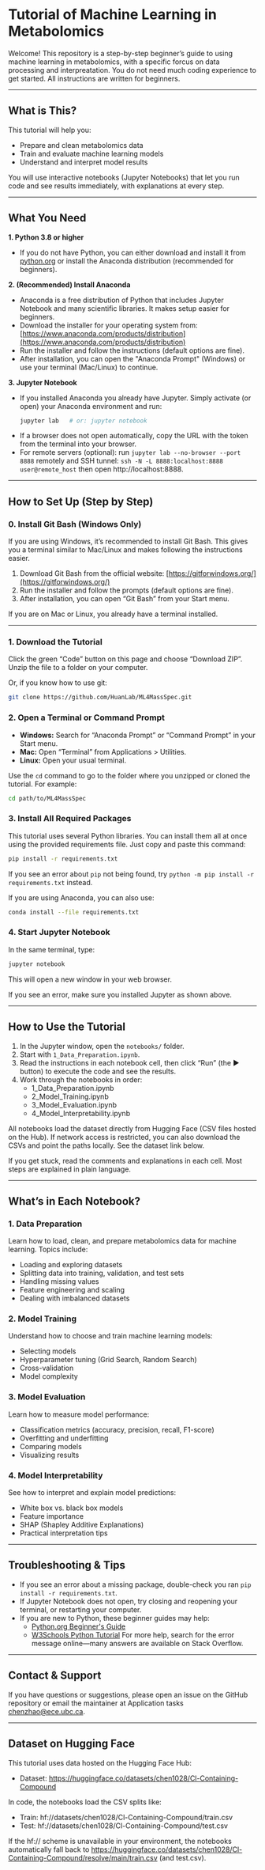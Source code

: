 # Tutorial of Machine Learning in Metabolomics 

Welcome! This repository is a step-by-step beginner’s guide to using machine learning in metabolomics, with a specific forcus on data processing and interpreatation. You do not need much coding experience to get started. All instructions are written for beginners.

---

## What is This?

This tutorial will help you:
- Prepare and clean metabolomics data
- Train and evaluate machine learning models
- Understand and interpret model results

You will use interactive notebooks (Jupyter Notebooks) that let you run code and see results immediately, with explanations at every step.

---

## What You Need

**1. Python 3.8 or higher**
  - If you do not have Python, you can either download and install it from [python.org](https://www.python.org/downloads/) or install the Anaconda distribution (recommended for beginners).

**2. (Recommended) Install Anaconda**
  - Anaconda is a free distribution of Python that includes Jupyter Notebook and many scientific libraries. It makes setup easier for beginners.
  - Download the installer for your operating system from: [https://www.anaconda.com/products/distribution](https://www.anaconda.com/products/distribution)
  - Run the installer and follow the instructions (default options are fine).
  - After installation, you can open the "Anaconda Prompt" (Windows) or use your terminal (Mac/Linux) to continue.

**3. Jupyter Notebook**
  - If you installed Anaconda you already have Jupyter. Simply activate (or open) your Anaconda environment and run:
    ```bash
    jupyter lab   # or: jupyter notebook
    ```
  - If a browser does not open automatically, copy the URL with the token from the terminal into your browser.
  - For remote servers (optional): run `jupyter lab --no-browser --port 8888` remotely and SSH tunnel: `ssh -N -L 8888:localhost:8888 user@remote_host` then open http://localhost:8888.

---

## How to Set Up (Step by Step)


### 0. Install Git Bash (Windows Only)

If you are using Windows, it’s recommended to install Git Bash. This gives you a terminal similar to Mac/Linux and makes following the instructions easier.

1. Download Git Bash from the official website: [https://gitforwindows.org/](https://gitforwindows.org/)
2. Run the installer and follow the prompts (default options are fine).
3. After installation, you can open “Git Bash” from your Start menu.

If you are on Mac or Linux, you already have a terminal installed.

---

### 1. Download the Tutorial

Click the green “Code” button on this page and choose “Download ZIP”. Unzip the file to a folder on your computer.

Or, if you know how to use git:
```bash
git clone https://github.com/HuanLab/ML4MassSpec.git
```

### 2. Open a Terminal or Command Prompt

- **Windows:** Search for “Anaconda Prompt” or “Command Prompt” in your Start menu.
- **Mac:** Open “Terminal” from Applications > Utilities.
- **Linux:** Open your usual terminal.

Use the `cd` command to go to the folder where you unzipped or cloned the tutorial. For example:
```bash
cd path/to/ML4MassSpec
```

### 3. Install All Required Packages

This tutorial uses several Python libraries. You can install them all at once using the provided requirements file. Just copy and paste this command:

```bash
pip install -r requirements.txt
```

If you see an error about `pip` not being found, try `python -m pip install -r requirements.txt` instead.

If you are using Anaconda, you can also use:
```bash
conda install --file requirements.txt
```

### 4. Start Jupyter Notebook

In the same terminal, type:
```bash
jupyter notebook
```
This will open a new window in your web browser.

If you see an error, make sure you installed Jupyter as shown above.

---

## How to Use the Tutorial

1. In the Jupyter window, open the `notebooks/` folder.
2. Start with `1_Data_Preparation.ipynb`.
3. Read the instructions in each notebook cell, then click “Run” (the ▶ button) to execute the code and see the results.
4. Work through the notebooks in order:
    - 1_Data_Preparation.ipynb
    - 2_Model_Training.ipynb
    - 3_Model_Evaluation.ipynb
    - 4_Model_Interpretability.ipynb

All notebooks load the dataset directly from Hugging Face (CSV files hosted on the Hub). If network access is restricted, you can also download the CSVs and point the paths locally. See the dataset link below.

If you get stuck, read the comments and explanations in each cell. Most steps are explained in plain language.

---

## What’s in Each Notebook?

### 1. Data Preparation
Learn how to load, clean, and prepare metabolomics data for machine learning. Topics include:
- Loading and exploring datasets
- Splitting data into training, validation, and test sets
- Handling missing values
- Feature engineering and scaling
- Dealing with imbalanced datasets

### 2. Model Training
Understand how to choose and train machine learning models:
- Selecting models
- Hyperparameter tuning (Grid Search, Random Search)
- Cross-validation
- Model complexity

### 3. Model Evaluation
Learn how to measure model performance:
- Classification metrics (accuracy, precision, recall, F1-score)
- Overfitting and underfitting
- Comparing models
- Visualizing results

### 4. Model Interpretability
See how to interpret and explain model predictions:
- White box vs. black box models
- Feature importance
- SHAP (Shapley Additive Explanations)
- Practical interpretation tips

---

## Troubleshooting & Tips

- If you see an error about a missing package, double-check you ran `pip install -r requirements.txt`.
- If Jupyter Notebook does not open, try closing and reopening your terminal, or restarting your computer.
- If you are new to Python, these beginner guides may help:
    - [Python.org Beginner's Guide](https://docs.python.org/3/tutorial/index.html)
    - [W3Schools Python Tutorial](https://www.w3schools.com/python/)
  For more help, search for the error message online—many answers are available on Stack Overflow.

---

## Contact & Support

If you have questions or suggestions, please open an issue on the GitHub repository or email the maintainer at Application tasks chenzhao@ece.ubc.ca.

---

## Dataset on Hugging Face

This tutorial uses data hosted on the Hugging Face Hub:

- Dataset: https://huggingface.co/datasets/chen1028/Cl-Containing-Compound

In code, the notebooks load the CSV splits like:

- Train: hf://datasets/chen1028/Cl-Containing-Compound/train.csv
- Test:  hf://datasets/chen1028/Cl-Containing-Compound/test.csv

If the hf:// scheme is unavailable in your environment, the notebooks automatically fall back to https://huggingface.co/datasets/chen1028/Cl-Containing-Compound/resolve/main/train.csv (and test.csv).
